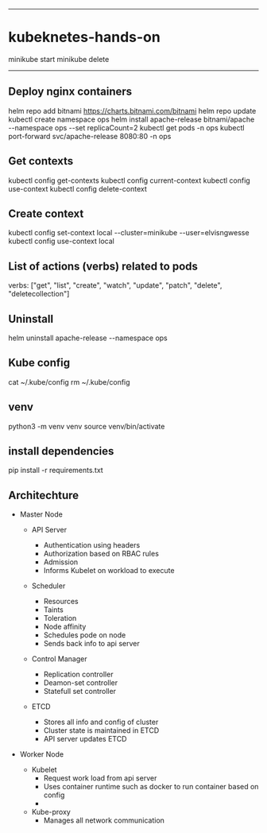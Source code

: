 *********************
# kubeknetes-hands-on
minikube start
minikube delete
*********************

## Deploy nginx containers ##
helm repo add bitnami https://charts.bitnami.com/bitnami
helm repo update
kubectl create namespace ops
helm install apache-release bitnami/apache --namespace ops --set replicaCount=2
kubectl get pods -n ops
kubectl port-forward svc/apache-release 8080:80 -n ops

## Get contexts ##
kubectl config get-contexts
kubectl config current-context
kubectl config use-context <context-name>
kubectl config delete-context <context-name>

## Create context ##
kubectl config set-context local --cluster=minikube --user=elvisngwesse
kubectl config use-context local

## List of actions (verbs) related to pods ##
verbs: ["get", "list", "create", "watch", "update", "patch", "delete", "deletecollection"]

## Uninstall ##
helm uninstall apache-release --namespace ops

## Kube config ##
cat ~/.kube/config
rm ~/.kube/config

## venv ##
python3 -m venv venv
source venv/bin/activate

## install dependencies ##
pip install -r requirements.txt

## Architechture ##

- Master Node
	- API Server
		- Authentication using headers
		- Authorization based on RBAC rules
		- Admission
		* Informs Kubelet on workload to execute

	- Scheduler
		- Resources
		- Taints
		- Toleration
		- Node affinity
		* Schedules pode on node
		* Sends back info to api server
	- Control Manager
		- Replication controller
		- Deamon-set controller
		- Statefull set controller
	- ETCD
		- Stores all info and config of cluster
		- Cluster state is maintained in ETCD
		- API server updates ETCD

- Worker Node
	- Kubelet
		- Request work load from api server
		- Uses container runtime such as docker to run container based on config
		- 
	- Kube-proxy
		- Manages all network communication


